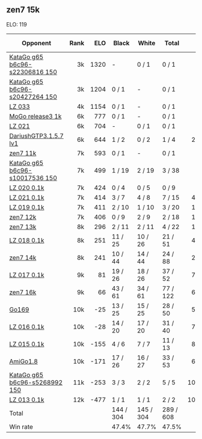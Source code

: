 ## zen7 15k ##

ELO: 119

Opponent | Rank | ELO | Black | White | Total | Win rate
---------|-----:|----:|-------|-------|-------|-------:
[KataGo g65 b6c96-s22306816 150](KataGo%20g65%20b6c96-s22306816%20150.md) | 3k | 1320 | - | 0 / 1 | 0 / 1 | 0.0%
[KataGo g65 b6c96-s20427264 150](KataGo%20g65%20b6c96-s20427264%20150.md) | 3k | 1204 | 0 / 1 | - | 0 / 1 | 0.0%
[LZ 033](LZ%20033.md) | 4k | 1154 | 0 / 1 | - | 0 / 1 | 0.0%
[MoGo release3 1k](MoGo%20release3%201k.md) | 6k | 777 | 0 / 1 | - | 0 / 1 | 0.0%
[LZ 021](LZ%20021.md) | 6k | 704 | - | 0 / 1 | 0 / 1 | 0.0%
[DariushGTP3.1.5.7 lv1](DariushGTP3.1.5.7%20lv1.md) | 6k | 644 | 1 / 2 | 0 / 2 | 1 / 4 | 25.0%
[zen7 11k](zen7%2011k.md) | 7k | 593 | 0 / 1 | - | 0 / 1 | 0.0%
[KataGo g65 b6c96-s10017536 150](KataGo%20g65%20b6c96-s10017536%20150.md) | 7k | 499 | 1 / 19 | 2 / 19 | 3 / 38 | 7.9%
[LZ 020 0.1k](LZ%20020%200.1k.md) | 7k | 424 | 0 / 4 | 0 / 5 | 0 / 9 | 0.0%
[LZ 021 0.1k](LZ%20021%200.1k.md) | 7k | 414 | 3 / 7 | 4 / 8 | 7 / 15 | 46.7%
[LZ 019 0.1k](LZ%20019%200.1k.md) | 7k | 411 | 2 / 10 | 1 / 10 | 3 / 20 | 15.0%
[zen7 12k](zen7%2012k.md) | 7k | 406 | 0 / 9 | 2 / 9 | 2 / 18 | 11.1%
[zen7 13k](zen7%2013k.md) | 8k | 296 | 2 / 11 | 2 / 11 | 4 / 22 | 18.2%
[LZ 018 0.1k](LZ%20018%200.1k.md) | 8k | 251 | 11 / 25 | 10 / 26 | 21 / 51 | 41.2%
[zen7 14k](zen7%2014k.md) | 8k | 241 | 10 / 44 | 14 / 44 | 24 / 88 | 27.3%
[LZ 017 0.1k](LZ%20017%200.1k.md) | 9k | 81 | 19 / 26 | 18 / 26 | 37 / 52 | 71.2%
[zen7 16k](zen7%2016k.md) | 9k | 66 | 43 / 61 | 34 / 61 | 77 / 122 | 63.1%
[Go169](Go169.md) | 10k | -25 | 13 / 25 | 15 / 25 | 28 / 50 | 56.0%
[LZ 016 0.1k](LZ%20016%200.1k.md) | 10k | -28 | 14 / 20 | 17 / 20 | 31 / 40 | 77.5%
[LZ 015 0.1k](LZ%20015%200.1k.md) | 10k | -155 | 4 / 6 | 7 / 7 | 11 / 13 | 84.6%
[AmiGo1.8](AmiGo1.8.md) | 10k | -171 | 17 / 26 | 16 / 27 | 33 / 53 | 62.3%
[KataGo g65 b6c96-s5268992 150](KataGo%20g65%20b6c96-s5268992%20150.md) | 11k | -253 | 3 / 3 | 2 / 2 | 5 / 5 | 100.0%
[LZ 013 0.1k](LZ%20013%200.1k.md) | 12k | -477 | 1 / 1 | 1 / 1 | 2 / 2 | 100.0%
Total | | | 144 / 304 | 145 / 304 | 289 / 608 | 
Win rate| | | 47.4% | 47.7% | 47.5% | 
